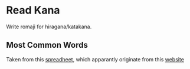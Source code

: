 # Read Kana

Write romaji for hiragana/katakana.

## Most Common Words

Taken from this [spreadheet](https://docs.google.com/spreadsheets/d/1uaUcQNyADAwP4k5rb0UNiQ1c8wPtWl1plqDHQryr75E/edit#gid=0), which apparantly originate from this [website](https://iknow.jp/content/japanese)